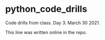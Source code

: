 # python_code_drills
Code drills from class. Day 3. March 30 2021.

This line was written online in the repo.
